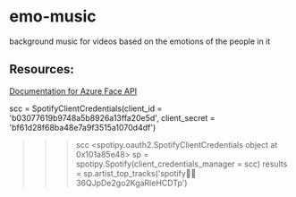 # emo-music
background music for videos based on the emotions of the people in it

## Resources:
[Documentation for Azure Face API](https://docs.microsoft.com/en-us/azure/cognitive-services/Face/QuickStarts/Python)

scc = SpotifyClientCredentials(client_id = 'b03077619b9748a5b8926a13ffa20e5d', client_secret = 'bf61d28f68ba48e7a9f3515a1070d4df')
>>> scc
<spotipy.oauth2.SpotifyClientCredentials object at 0x101a85e48>
>>> sp = spotipy.Spotify(client_credentials_manager = scc)
>>> results = sp.artist_top_tracks('spotify:artist:36QJpDe2go2KgaRleHCDTp')
